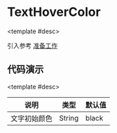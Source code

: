 <script setup>
  import TextHoverColor from './Components/TextHoverColor/index.vue'
</script>

# TextHoverColor

<ContainerBox title="介绍">
<template #desc>
特别的鼠标悬浮文字变色效果
</template>
</ContainerBox>

<ContainerBox title="使用">

<template #desc>

引入参考 [准备工作](/Directives/base/start.html#准备工作)

</template>
</ContainerBox>

## 代码演示

<ContainerBox title="基础用法">
<div class="demoBox">
<TextHoverColor />
</div>

<ShowCode>
<template #codes>

```vue
<template>
  <div class="TextHoverColor">
    <span v-textHoverColor="'black'">演示</span>
  </div>
</template>
<style scoped>
.TextHoverColor {
  position: relative;
  font-size: 10vw;
  color: #3498db;
  cursor: pointer;
  user-select: none;
}
</style>
```

</template>
</ShowCode>

<ShowCode iskey>
<template #codes>

```js
const textHoverColor = {
  mounted(el: HTMLElement, { value = 'black' }) {
    // 需要给父盒子加相对定位或绝对定位
    const mask = document.createElement('div');
    const line = document.createElement('div');
    console.log();
    mask.innerHTML = el.innerHTML;
    mask.style.cssText = `
      z-index: 9;
      position: absolute;
      top: 0;
      left: 0;
      color: transparent;
      background-color: ${value};
      transition: all 0.35s;
      -webkit-background-clip: text;
      clip-path: circle(75% at 50% 50%);
    `;
    const line_height = el.offsetHeight / 20;
    line.style.cssText = `
      z-index: 9;
      position: absolute;
      width: 0%;
      height: ${line_height}px;
      bottom: 0;
      color: transparent;
      background-color: #2980b9;
      transition: all 0.35s;
      left: 50%;
      transform: translateX(-50%);
      border-radius: ${line_height}px;
    `;
    window.addEventListener('resize', () => {
      const line_height = el.offsetHeight / 20;
      line.style.height = line_height + 'px';
      line.style.borderRadius = line_height + 'px';
    });

    el.appendChild(mask);
    el.appendChild(line);
    el.addEventListener('mouseenter', () => {
      mask.style.clipPath = 'circle(0% at 50% 50%)';
      line.style.width = '100%';
    });
    el.addEventListener('mouseleave', () => {
      mask.style.clipPath = 'circle(75% at 50% 50%)';
      line.style.width = '0%';
    });
  },
};
```

</template>
</ShowCode>
</ContainerBox>

<ContainerBox title="value">

<template #desc>

| 说明         | 类型   | 默认值 |
| ------------ | ------ | ------ |
| 文字初始颜色 | String | black  |

</template>
</ContainerBox>
